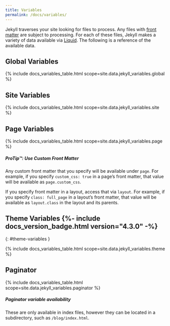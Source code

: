 ```yaml
---
title: Variables
permalink: /docs/variables/
---
```


Jekyll traverses your site looking for files to process. Any files with
[front matter](/docs/front-matter/) are subject to processing. For each of these
files, Jekyll makes a variety of data available via [Liquid](/docs/liquid/).
The following is a reference of the available data.

## Global Variables

{% include docs_variables_table.html scope=site.data.jekyll_variables.global %}

## Site Variables

{% include docs_variables_table.html scope=site.data.jekyll_variables.site %}

## Page Variables

{% include docs_variables_table.html scope=site.data.jekyll_variables.page %}

<div class="note">
  <h5>ProTip™: Use Custom Front Matter</h5>
  <p>
    Any custom front matter that you specify will be available under
    <code>page</code>. For example, if you specify <code>custom_css: true</code>
    in a page’s front matter, that value will be available as <code>page.custom_css</code>.
  </p>
  <p>
    If you specify front matter in a layout, access that via <code>layout</code>.
    For example, if you specify <code>class: full_page</code> in a layout’s front matter,
    that value will be available as <code>layout.class</code> in the layout and its parents.
  </p>
</div>

## Theme Variables {%- include docs_version_badge.html version="4.3.0" -%}
{: #theme-variables }

{% include docs_variables_table.html scope=site.data.jekyll_variables.theme %}

## Paginator

{% include docs_variables_table.html scope=site.data.jekyll_variables.paginator %}

<div class="note info">
  <h5>Paginator variable availability</h5>
  <p>
    These are only available in index files, however they can be located in a subdirectory,
    such as <code>/blog/index.html</code>.
  </p>
</div>
